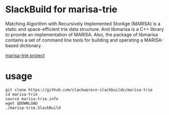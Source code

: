 # SlackBuild for marisa-trie
Matching Algorithm with Recursively Implemented StorAge (MARISA) is a static and space-efficient trie data structure. And libmarisa is a C++ library to provide an implementation of MARISA. Also, the package of libmarisa contains a set of command line tools for building and operating a MARISA-based dictionary.

[marisa-trie project](https://github.com/s-yata/marisa-trie)

# usage

```
git clone https://github.com/slackwarecn-slackbuilds/marisa-trie
cd marisa-trie
source marisa-trie.info
wget $DOWNLOAD
./marisa-trie.SlackBuild
```


